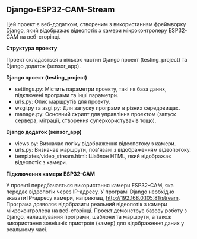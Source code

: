 ## Django-ESP32-CAM-Stream ##

Цей проект є веб-додатком, створеним з використанням фреймворку Django, який відображає відеопотік з камери мікроконтролеру ESP32-CAM на веб-сторінці.

**Структура проекту**

Проект складається з кількох частин Django проект (testing_project) та Django додаток (sensor_app).

**Django проект (testing_project)**

* settings.py: Містить параметри проекту, такі як база даних, підключені програми та інші параметри.
* urls.py: Опис маршрутів для проекту.
* wsgi.py та asgi.py: Для запуску програми в різних середовищах.
* manage.py: Основний скрипт для управління проектом (запуск сервера, міграції, створення суперкористувачів тощо).

**Django додаток (sensor_app)**

* views.py: Визначає логіку відображення відеопотоку з камери.
* urls.py: Визначає маршрути, пов'язані з відображенням відеопотоку.
* templates/video_stream.html: Шаблон HTML, який відображає відеопотік з камери.



**Підключення камери ESP32-CAM**

У проекті передбачається використання камери ESP32-CAM, яка передає відеопотік через IP-адресу. У програмі Django необхідно вказати IP-адресу камери, наприклад, http://192.168.0.105:81/stream.
Програма дозволяє відобразити реальний відеопотік з камери мікроконтролера на веб-сторінці. Проект демонструє базову роботу з Django, налаштування програми, шаблони та маршрути, а також використання зовнішніх пристроїв (камер) для відображення даних у реальному часі.
